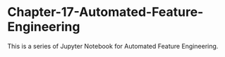 # Chapter-17-Automated-Feature-Engineering

This is a series of Jupyter Notebook for Automated Feature Engineering.
